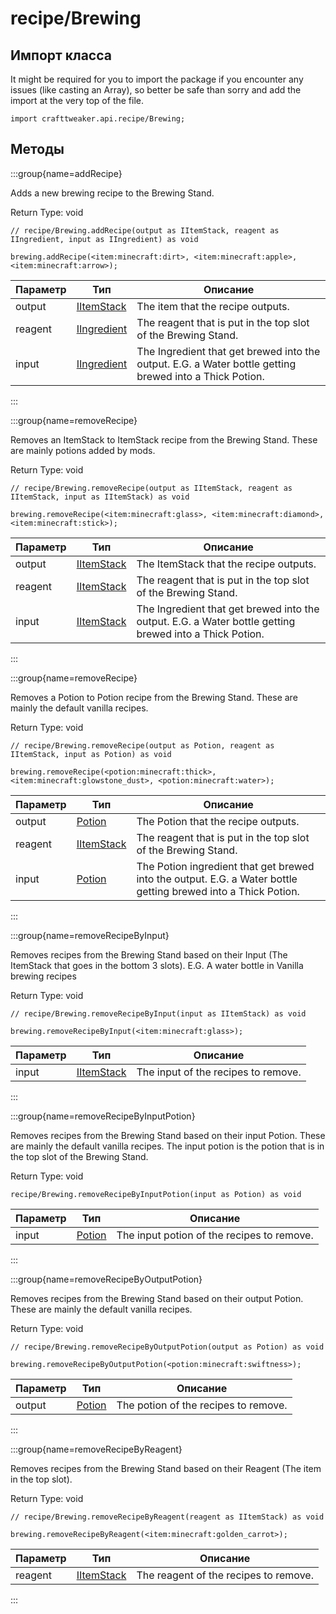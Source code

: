 # recipe/Brewing



## Импорт класса

It might be required for you to import the package if you encounter any issues (like casting an Array), so better be safe than sorry and add the import at the very top of the file.
```zenscript
import crafttweaker.api.recipe/Brewing;
```


## Методы

:::group{name=addRecipe}

Adds a new brewing recipe to the Brewing Stand.

Return Type: void

```zenscript
// recipe/Brewing.addRecipe(output as IItemStack, reagent as IIngredient, input as IIngredient) as void

brewing.addRecipe(<item:minecraft:dirt>, <item:minecraft:apple>, <item:minecraft:arrow>);
```

| Параметр | Тип                                                | Описание                                                                                                |
| -------- | -------------------------------------------------- | ------------------------------------------------------------------------------------------------------- |
| output   | [IItemStack](/vanilla/api/item/IItemStack)         | The item that the recipe outputs.                                                                       |
| reagent  | [IIngredient](/vanilla/api/ingredient/IIngredient) | The reagent that is put in the top slot of the Brewing Stand.                                           |
| input    | [IIngredient](/vanilla/api/ingredient/IIngredient) | The Ingredient that get brewed into the output. E.G. a Water bottle getting brewed into a Thick Potion. |


:::

:::group{name=removeRecipe}

Removes an ItemStack to ItemStack recipe from the Brewing Stand. These are mainly potions added by mods.

Return Type: void

```zenscript
// recipe/Brewing.removeRecipe(output as IItemStack, reagent as IItemStack, input as IItemStack) as void

brewing.removeRecipe(<item:minecraft:glass>, <item:minecraft:diamond>, <item:minecraft:stick>);
```

| Параметр | Тип                                        | Описание                                                                                                |
| -------- | ------------------------------------------ | ------------------------------------------------------------------------------------------------------- |
| output   | [IItemStack](/vanilla/api/item/IItemStack) | The ItemStack that the recipe outputs.                                                                  |
| reagent  | [IItemStack](/vanilla/api/item/IItemStack) | The reagent that is put in the top slot of the Brewing Stand.                                           |
| input    | [IItemStack](/vanilla/api/item/IItemStack) | The Ingredient that get brewed into the output. E.G. a Water bottle getting brewed into a Thick Potion. |


:::

:::group{name=removeRecipe}

Removes a Potion to Potion recipe from the Brewing Stand. These are mainly the default vanilla recipes.

Return Type: void

```zenscript
// recipe/Brewing.removeRecipe(output as Potion, reagent as IItemStack, input as Potion) as void

brewing.removeRecipe(<potion:minecraft:thick>, <item:minecraft:glowstone_dust>, <potion:minecraft:water>);
```

| Параметр | Тип                                        | Описание                                                                                                       |
| -------- | ------------------------------------------ | -------------------------------------------------------------------------------------------------------------- |
| output   | [Potion](/vanilla/api/item/alchemy/Potion) | The Potion that the recipe outputs.                                                                            |
| reagent  | [IItemStack](/vanilla/api/item/IItemStack) | The reagent that is put in the top slot of the Brewing Stand.                                                  |
| input    | [Potion](/vanilla/api/item/alchemy/Potion) | The Potion ingredient that get brewed into the output. E.G. a Water bottle getting brewed into a Thick Potion. |


:::

:::group{name=removeRecipeByInput}

Removes recipes from the Brewing Stand based on their Input (The ItemStack that goes in the bottom 3 slots). E.G. A water bottle in Vanilla brewing recipes

Return Type: void

```zenscript
// recipe/Brewing.removeRecipeByInput(input as IItemStack) as void

brewing.removeRecipeByInput(<item:minecraft:glass>);
```

| Параметр | Тип                                        | Описание                            |
| -------- | ------------------------------------------ | ----------------------------------- |
| input    | [IItemStack](/vanilla/api/item/IItemStack) | The input of the recipes to remove. |


:::

:::group{name=removeRecipeByInputPotion}

Removes recipes from the Brewing Stand based on their input Potion. These are mainly the default vanilla recipes. The input potion is the potion that is in the top slot of the Brewing Stand.

Return Type: void

```zenscript
recipe/Brewing.removeRecipeByInputPotion(input as Potion) as void
```

| Параметр | Тип                                        | Описание                                   |
| -------- | ------------------------------------------ | ------------------------------------------ |
| input    | [Potion](/vanilla/api/item/alchemy/Potion) | The input potion of the recipes to remove. |


:::

:::group{name=removeRecipeByOutputPotion}

Removes recipes from the Brewing Stand based on their output Potion. These are mainly the default vanilla recipes.

Return Type: void

```zenscript
// recipe/Brewing.removeRecipeByOutputPotion(output as Potion) as void

brewing.removeRecipeByOutputPotion(<potion:minecraft:swiftness>);
```

| Параметр | Тип                                        | Описание                             |
| -------- | ------------------------------------------ | ------------------------------------ |
| output   | [Potion](/vanilla/api/item/alchemy/Potion) | The potion of the recipes to remove. |


:::

:::group{name=removeRecipeByReagent}

Removes recipes from the Brewing Stand based on their Reagent (The item in the top slot).

Return Type: void

```zenscript
// recipe/Brewing.removeRecipeByReagent(reagent as IItemStack) as void

brewing.removeRecipeByReagent(<item:minecraft:golden_carrot>);
```

| Параметр | Тип                                        | Описание                              |
| -------- | ------------------------------------------ | ------------------------------------- |
| reagent  | [IItemStack](/vanilla/api/item/IItemStack) | The reagent of the recipes to remove. |


:::


